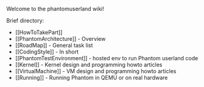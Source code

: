 Welcome to the phantomuserland wiki!


Brief directory:

 * [[HowToTakePart]]
 * [[PhantomArchitecture]] - Overview
 * [[RoadMap]] - General task list
 * [[CodingStyle]] - In short
 * [[PhantomTestEnvironment]] - hosted env to run Phantom userland code
 * [[Kernel]] - Kernel design and programming howto articles
 * [[VirtualMachine]] - VM design and programming howto articles
 * [[Running]] - Running Phantom in QEMU or on real hardware
